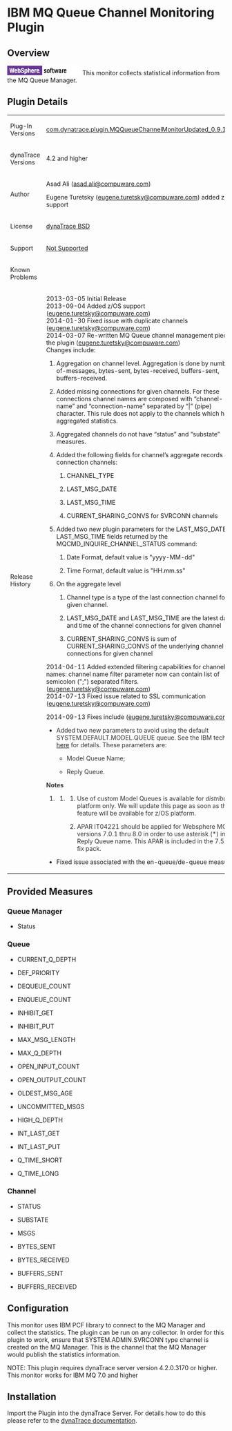 <html xmlns="http://www.w3.org/1999/xhtml">
<head>
    <title>IBM MQ Queue Channel Monitoring Plugin</title>
    <meta http-equiv="Content-Type" content="text/html; charset=UTF-8"/>
    <meta http-equiv="X-UA-Compatible" content="IE=EmulateIE8" />
    <meta content="Scroll Wiki Publisher" name="generator"/>
    <link type="text/css" rel="stylesheet" href="css/blueprint/liquid.css" media="screen, projection"/>
    <link type="text/css" rel="stylesheet" href="css/blueprint/print.css" media="print"/>
    <link type="text/css" rel="stylesheet" href="css/content-style.css" media="screen, projection, print"/>
    <link type="text/css" rel="stylesheet" href="css/screen.css" media="screen, projection"/>
    <link type="text/css" rel="stylesheet" href="css/print.css" media="print"/>
</head>
<body>
                <h1>IBM MQ Queue Channel Monitoring Plugin</h1>
    <div class="section-2"  id="112462681_IBMMQQueueChannelMonitoringPlugin-Overview"  >
        <h2>Overview</h2>
    <p>
    </p>
    <p>
    </p>
    <p>
            <img src="images_community/download/attachments/112462681/icon.png" alt="images_community/download/attachments/112462681/icon.png" class="confluence-embedded-image image-center" />
        This monitor collects statistical information from the MQ Queue Manager.    </p>
    </div>
    <div class="section-2"  id="112462681_IBMMQQueueChannelMonitoringPlugin-PluginDetails"  >
        <h2>Plugin Details</h2>
    <div class="tablewrap">
        <table>
<thead class=" "></thead><tfoot class=" "></tfoot><tbody class=" ">    <tr>
            <td rowspan="1" colspan="1">
        <p>
Plug-In Versions    </p>
            </td>
                <td rowspan="1" colspan="1">
        <p>
<a href="attachments_178487520_1_com.dynatrace.plugin.MQQueueChannelMonitorUpdated_0.9.1.6.jar">com.dynatrace.plugin.MQQueueChannelMonitorUpdated_0.9.1.6.jar</a>    </p>
            </td>
        </tr>
    <tr>
            <td rowspan="1" colspan="1">
        <p>
dynaTrace Versions    </p>
            </td>
                <td rowspan="1" colspan="1">
        <p>
4.2 and higher    </p>
            </td>
        </tr>
    <tr>
            <td rowspan="1" colspan="1">
        <p>
Author    </p>
            </td>
                <td rowspan="1" colspan="1">
        <p>
Asad Ali (<a href="mailto:asad.ali@compuware.com">asad.ali@compuware.com</a>)    </p>
    <p>
Eugene Turetsky (<a href="mailto:eugene.turetsky@compuware.com">eugene.turetsky@compuware.com</a>) added z/OS support    </p>
            </td>
        </tr>
    <tr>
            <td rowspan="1" colspan="1">
        <p>
License    </p>
            </td>
                <td rowspan="1" colspan="1">
        <p>
<a href="attachments_5275722_2_dynaTraceBSD.txt">dynaTrace BSD</a>    </p>
            </td>
        </tr>
    <tr>
            <td rowspan="1" colspan="1">
        <p>
Support    </p>
            </td>
                <td rowspan="1" colspan="1">
        <p>
<a href="https://community/display/DL/Support+Levels#SupportLevels-Community">Not Supported </a>    </p>
            </td>
        </tr>
    <tr>
            <td rowspan="1" colspan="1">
        <p>
Known Problems    </p>
            </td>
                <td rowspan="1" colspan="1">
        <p>
    </p>
            </td>
        </tr>
    <tr>
            <td rowspan="1" colspan="1">
        <p>
Release History    </p>
            </td>
                <td rowspan="1" colspan="1">
        <p>
2013-03-05 Initial Release<br/>2013-09-04 Added z/OS support (<a href="mailto:eugene.turetsky@compuware.com">eugene.turetsky@compuware.com</a>)<br/>2014-01-30 Fixed issue with duplicate channels (<a href="mailto:eugene.turetsky@compuware.com">eugene.turetsky@compuware.com</a>)<br/>2014-03-07 Re-written MQ Queue channel management piece of the plugin (<a href="mailto:eugene.turetsky@compuware.com">eugene.turetsky@compuware.com</a>)<br/>Changes include:    </p>
<ol class=" "><li class=" ">    <p>
Aggregation on channel level. Aggregation is done by number-of-messages, bytes-sent, bytes-received, buffers-sent, buffers-received.    </p>
</li><li class=" ">    <p>
Added missing connections for given channels. For these connections channel names are composed with &ldquo;channel-name&rdquo; and &ldquo;connection-name&rdquo; separated by &ldquo;|&rdquo; (pipe) character. This rule does not apply to the channels which have aggregated statistics.    </p>
</li><li class=" ">    <p>
Aggregated channels do not have &ldquo;status&rdquo; and &ldquo;substate&rdquo; measures.    </p>
</li><li class=" ">    <p>
Added the following fields for channel&rsquo;s aggregate records and connection channels:    </p>
<ol class=" "><li class=" ">    <p>
CHANNEL_TYPE    </p>
</li><li class=" ">    <p>
LAST_MSG_DATE    </p>
</li><li class=" ">    <p>
LAST_MSG_TIME    </p>
</li><li class=" ">    <p>
CURRENT_SHARING_CONVS for SVRCONN channels    </p>
</li></ol></li><li class=" ">    <p>
Added two new plugin parameters for the LAST_MSG_DATE and LAST_MSG_TIME fields returned by the MQCMD_INQUIRE_CHANNEL_STATUS command:    </p>
<ol class=" "><li class=" ">    <p>
Date Format, default value is &quot;yyyy-MM-dd&quot;    </p>
</li><li class=" ">    <p>
Time Format, default value is &quot;HH.mm.ss&quot;    </p>
</li></ol></li><li class=" ">    <p>
On the aggregate level    </p>
<ol class=" "><li class=" ">    <p>
Channel type is a type of the last connection channel for given channel.    </p>
</li><li class=" ">    <p>
LAST_MSG_DATE and LAST_MSG_TIME are the latest date and time of the channel connections for given channel    </p>
</li><li class=" ">    <p>
CURRENT_SHARING_CONVS is sum of CURRENT_SHARING_CONVS of the underlying channel connections for given channel    </p>
</li></ol></li></ol>    <p>
2014-04-11 Added extended filtering capabilities for channel names: channel name filter parameter now can contain list of semicolon (&quot;;&quot;)  separated filters. (<a href="mailto:Eugene.turetsky@compuware.com">eugene.turetsky@compuware.com</a>)<br/>2014-07-13 Fixed issue related to SSL communication (<a href="mailto:eugene.turetsky@compuware.com">eugene.turetsky@compuware.com</a>)    </p>
    <p>
2014-09-13 Fixes include (<a href="mailto:eugene.turetsky@compuware.com">eugene.turetsky@compuware.com</a>):    </p>
<ul class=" "><li class=" ">    <p>
    <span style="color: #333333;">
Added two new parameters to avoid using the default SYSTEM.DEFAULT.MODEL.QUEUE queue. See the IBM tech note <a href="http://www-01.ibm.com/support/docview.wss?uid=swg21675366">here</a> for details. These parameters are:    </span>
    </p>
<ul class=" "><li class=" ">    <p>
    <span style="color: #333333;">
Model Queue Name;    </span>
    </p>
</li><li class=" ">    <p>
    <span style="color: #333333;">
Reply Queue.    </span>
    </p>
</li></ul></li></ul>    <p>
    <span style="color: #333333;">
 <strong class=" ">Notes</strong>     </span>
    </p>
<ol class=" "><li class=" "><ol class=" "><li class=" "><ol class=" "><li class=" ">    <p>
    <span style="color: #333333;">
Use of custom Model Queues is available for <i class=" ">distributed</i> platform only. We will update this page as soon as this feature will be available for z/OS platform.    </span>
    </p>
</li><li class=" ">    <p>
    <span style="color: #333333;">
APAR IT04221 should be applied for Websphere MQ versions 7.0.1 thru 8.0 in order to use asterisk (*) in the Reply Queue name. This APAR is included in the 7.5.0.5 fix pack.      </span>
    </p>
</li></ol></li></ol></li></ol><ul class=" "><li class=" ">    <p>
    <span style="color: #333333;">
     </span>
Fixed issue associated with the en-queue/de-queue measures.    </p>
</li></ul>            </td>
        </tr>
</tbody>        </table>
            </div>
    </div>
    <div class="section-2"  id="112462681_IBMMQQueueChannelMonitoringPlugin-ProvidedMeasures"  >
        <h2>Provided Measures</h2>
    <div class="section-3"  id="112462681_IBMMQQueueChannelMonitoringPlugin-QueueManager"  >
        <h3>Queue Manager</h3>
<ul class=" "><li class=" ">    <p>
Status    </p>
</li></ul>    </div>
    <div class="section-3"  id="112462681_IBMMQQueueChannelMonitoringPlugin-Queue"  >
        <h3>Queue</h3>
<ul class=" "><li class=" ">    <p>
CURRENT_Q_DEPTH    </p>
</li><li class=" ">    <p>
DEF_PRIORITY    </p>
</li><li class=" ">    <p>
DEQUEUE_COUNT    </p>
</li><li class=" ">    <p>
ENQUEUE_COUNT    </p>
</li><li class=" ">    <p>
INHIBIT_GET    </p>
</li><li class=" ">    <p>
INHIBIT_PUT    </p>
</li><li class=" ">    <p>
MAX_MSG_LENGTH    </p>
</li><li class=" ">    <p>
MAX_Q_DEPTH    </p>
</li><li class=" ">    <p>
OPEN_INPUT_COUNT    </p>
</li><li class=" ">    <p>
OPEN_OUTPUT_COUNT    </p>
</li><li class=" ">    <p>
OLDEST_MSG_AGE    </p>
</li><li class=" ">    <p>
UNCOMMITTED_MSGS    </p>
</li><li class=" ">    <p>
HIGH_Q_DEPTH    </p>
</li><li class=" ">    <p>
INT_LAST_GET    </p>
</li><li class=" ">    <p>
INT_LAST_PUT    </p>
</li><li class=" ">    <p>
Q_TIME_SHORT    </p>
</li><li class=" ">    <p>
Q_TIME_LONG    </p>
</li></ul>    </div>
    <div class="section-3"  id="112462681_IBMMQQueueChannelMonitoringPlugin-Channel"  >
        <h3>Channel</h3>
<ul class=" "><li class=" ">    <p>
STATUS    </p>
</li><li class=" ">    <p>
SUBSTATE    </p>
</li><li class=" ">    <p>
MSGS    </p>
</li><li class=" ">    <p>
BYTES_SENT    </p>
</li><li class=" ">    <p>
BYTES_RECEIVED    </p>
</li><li class=" ">    <p>
BUFFERS_SENT    </p>
</li><li class=" ">    <p>
BUFFERS_RECEIVED    </p>
</li></ul>    </div>
    </div>
    <div class="section-2"  id="112462681_IBMMQQueueChannelMonitoringPlugin-Configuration"  >
        <h2>Configuration</h2>
    <p>
This monitor uses IBM PCF library to connect to the MQ Manager and collect the statistics. The plugin can be run on any collector. In order for this plugin to work, ensure that SYSTEM.ADMIN.SVRCONN type channel is created on the MQ Manager. This is the channel that the MQ Manager would publish the statistics information.    </p>
    <p>
NOTE: This plugin requires dynaTrace server version 4.2.0.3170 or higher. This monitor works for IBM MQ 7.0 and higher    </p>
    </div>
    <div class="section-2"  id="112462681_IBMMQQueueChannelMonitoringPlugin-Installation"  >
        <h2>Installation</h2>
    <p>
Import the Plugin into the dynaTrace Server. For details how to do this please refer to the <a href="https://apmcommunity.compuware.com/community/display/DOCDT50/Plugins">dynaTrace documentation</a>.    </p>
    </div>
            </div>
        </div>
        <div class="footer">
        </div>
    </div>
</body>
</html>
